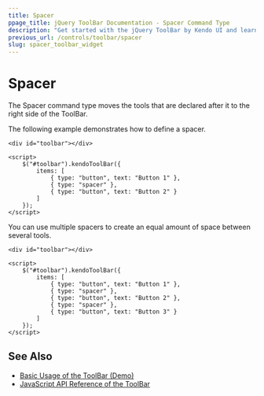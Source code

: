 ```yaml
---
title: Spacer
ppage_title: jQuery ToolBar Documentation - Spacer Command Type
description: "Get started with the jQuery ToolBar by Kendo UI and learn how to configure and use the Spacer command type."
previous_url: /controls/toolbar/spacer
slug: spacer_toolbar_widget
---
```


# Spacer

The Spacer command type moves the tools that are declared after it to the right side of the ToolBar.

The following example demonstrates how to define a spacer.

    <div id="toolbar"></div>

    <script>
        $("#toolbar").kendoToolBar({
            items: [
                { type: "button", text: "Button 1" },
                { type: "spacer" },
                { type: "button", text: "Button 2" }
            ]
        });
    </script>

You can use multiple spacers to create an equal amount of space between several tools.

    <div id="toolbar"></div>

    <script>
        $("#toolbar").kendoToolBar({
            items: [
                { type: "button", text: "Button 1" },
                { type: "spacer" },
                { type: "button", text: "Button 2" },
                { type: "spacer" },
                { type: "button", text: "Button 3" }
            ]
        });
    </script>

## See Also

* [Basic Usage of the ToolBar (Demo)](https://demos.telerik.com/kendo-ui/toolbar/index)
* [JavaScript API Reference of the ToolBar](/api/javascript/ui/toolbar)
